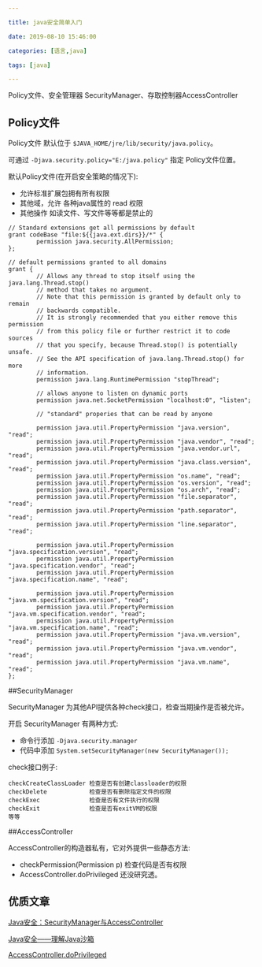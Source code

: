 ```yaml
---

title: java安全简单入门

date: 2019-08-10 15:46:00

categories: [语言,java]

tags: [java]

---
```




Policy文件、安全管理器 SecurityManager、存取控制器AccessController



## Policy文件

Policy文件 默认位于 `$JAVA_HOME/jre/lib/security/java.policy`。

可通过 `-Djava.security.policy="E:/java.policy"` 指定 Policy文件位置。

默认Policy文件(在开启安全策略的情况下):

- 允许标准扩展包拥有所有权限
- 其他域，允许 各种java属性的 read 权限
- 其他操作 如读文件、写文件等等都是禁止的

```
// Standard extensions get all permissions by default
grant codeBase "file:${{java.ext.dirs}}/*" {
        permission java.security.AllPermission;
};

// default permissions granted to all domains
grant {
        // Allows any thread to stop itself using the java.lang.Thread.stop()
        // method that takes no argument.
        // Note that this permission is granted by default only to remain
        // backwards compatible.
        // It is strongly recommended that you either remove this permission
        // from this policy file or further restrict it to code sources
        // that you specify, because Thread.stop() is potentially unsafe.
        // See the API specification of java.lang.Thread.stop() for more
        // information.
        permission java.lang.RuntimePermission "stopThread";

        // allows anyone to listen on dynamic ports
        permission java.net.SocketPermission "localhost:0", "listen";

        // "standard" properies that can be read by anyone

        permission java.util.PropertyPermission "java.version", "read";
        permission java.util.PropertyPermission "java.vendor", "read";
        permission java.util.PropertyPermission "java.vendor.url", "read";
        permission java.util.PropertyPermission "java.class.version", "read";
        permission java.util.PropertyPermission "os.name", "read";
        permission java.util.PropertyPermission "os.version", "read";
        permission java.util.PropertyPermission "os.arch", "read";
        permission java.util.PropertyPermission "file.separator", "read";
        permission java.util.PropertyPermission "path.separator", "read";
        permission java.util.PropertyPermission "line.separator", "read";

        permission java.util.PropertyPermission "java.specification.version", "read";
        permission java.util.PropertyPermission "java.specification.vendor", "read";
        permission java.util.PropertyPermission "java.specification.name", "read";

        permission java.util.PropertyPermission "java.vm.specification.version", "read";
        permission java.util.PropertyPermission "java.vm.specification.vendor", "read";
        permission java.util.PropertyPermission "java.vm.specification.name", "read";
        permission java.util.PropertyPermission "java.vm.version", "read";
        permission java.util.PropertyPermission "java.vm.vendor", "read";
        permission java.util.PropertyPermission "java.vm.name", "read";
};
```

##SecurityManager

SecurityManager 为其他API提供各种check接口，检查当期操作是否被允许。

开启 SecurityManager 有两种方式:

- 命令行添加 `-Djava.security.manager`
- 代码中添加 `System.setSecurityManager(new SecurityManager());`

check接口例子:

```
checkCreateClassLoader 检查是否有创建classloader的权限
checkDelete            检查是否有删除指定文件的权限
checkExec              检查是否有文件执行的权限
checkExit              检查是否有exitVM的权限
等等
```

##AccessController

AccessController的构造器私有，它对外提供一些静态方法:

- checkPermission(Permission p) 检查代码是否有权限
- AccessController.doPrivileged 还没研究透。

## 优质文章

[Java安全：SecurityManager与AccessController](https://juejin.im/post/5b693511e51d45195113866a)

[Java安全——理解Java沙箱](https://www.zybuluo.com/changedi/note/237999)

[AccessController.doPrivileged](https://blog.csdn.net/teamlet/article/details/1809165)